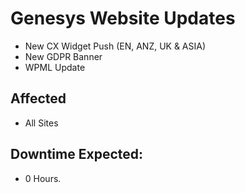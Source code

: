 # Genesys Website Updates

 - New CX Widget Push (EN, ANZ, UK & ASIA)
 - New GDPR Banner
 - WPML Update
 
 ## Affected
 
 - All Sites
 
 ## Downtime Expected:
 
 - 0 Hours.
